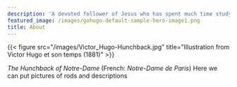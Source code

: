 ```yaml
---
description: 'A devoted follower of Jesus who has spent much time studying the craft of fly-fishing'
featured_image: /images/gohugo-default-sample-hero-image1.png
title: About
---
```

{{< figure src="/images/Victor_Hugo-Hunchback.jpg" title="Illustration from Victor Hugo et son temps (1881)" >}}

_The Hunchback of Notre-Dame_ (French: _Notre-Dame de Paris_) Here we can put pictures of rods and descriptions
